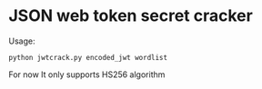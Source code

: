 # JSON web token secret cracker

Usage:
```
python jwtcrack.py encoded_jwt wordlist
```

For now It only supports HS256 algorithm
